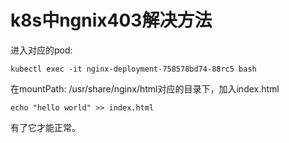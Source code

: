 # k8s中ngnix403解决方法
进入对应的pod:
```shell
kubectl exec -it nginx-deployment-758578bd74-88rc5 bash
```
在mountPath: /usr/share/nginx/html对应的目录下，加入index.html
```
echo "hello world" >> index.html
```
有了它才能正常。